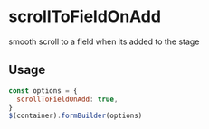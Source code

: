 # scrollToFieldOnAdd

smooth scroll to a field when its added to the stage

## Usage

```javascript
const options = {
  scrollToFieldOnAdd: true,
}
$(container).formBuilder(options)
```
